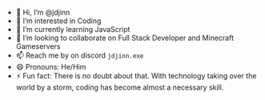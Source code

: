 - 👋 Hi, I’m @jdjinn
- 👀 I’m interested in Coding
- 🌱 I’m currently learning JavaScript
- 💞️ I’m looking to collaborate on Full Stack Developer and Minecraft Gameservers
- 📫 Reach me by on discord ``jdjinn.exe``
- 😄 Pronouns: He/Him
- ⚡ Fun fact: There is no doubt about that. With technology taking over the world by a storm, coding has become almost a necessary skill.

<!---
jdjinn/jdjinn is a ✨ special ✨ repository because its `README.md` (this file) appears on your GitHub profile.
You can click the Preview link to take a look at your changes.
--->
